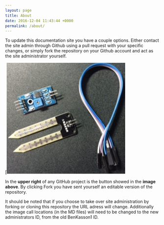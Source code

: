 ```yaml
---
layout: page
title: About
date: 2016-12-04 11:43:44 +0000
permalink: /about/
---
```


To update this documentation site you have a couple options. Either contact the site admin through Github using a pull request with your specific changes, or simply fork the repository on your Github account and act as the site administrator yourself.

[![Fork GitHub](https://github.com/BenKasson1/DocumentationAg2/blob/master/docs/assets/images/MoistureSensor.png?raw=true")

In the **upper right** of any GitHub project is the button showed in the **image above**. By clicking Fork you have sent yourself an editable version of the repository. 

It should be noted that if you choose to take over site administration by forking or cloning this repository the URL adress will change.
Additionally the image call locations (in the MD files) will need to be changed to the new administrators ID, from the old BenKasson1 ID.
